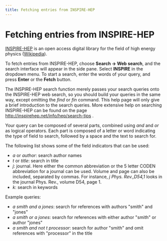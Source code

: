 ```yaml
---
title: Fetching entries from INSPIRE-HEP
---
```


# Fetching entries from INSPIRE-HEP

[INSPIRE-HEP](https://inspirehep.net/?ln=en) is an open access digital library for the field of high energy physics ([Wikipedia](https://en.wikipedia.org/wiki/INSPIRE-HEP)).

To fetch entries from INSPIRE-HEP, choose **Search -&gt; Web search**, and the search interface will appear in the side pane. Select **INSPIRE** in the dropdown menu. To start a search, enter the words of your query, and press **Enter** or the **Fetch** button.

The INSPIRE-HEP search function merely passes your search queries onto the INSPIRE-HEP web search, so you should build your queries in the same way, except omitting the *find* or *fin* command. This help page will only give a brief introduction to the search queries. More extensive help on searching INSPIRE-HEP can be found on the page http://inspirehep.net/info/hep/search-tips .

Your query can be composed of several parts, combined using *and* and *or* as logical operators. Each part is composed of a letter or word indicating the type of field to search, followed by a space and the text to search for.

The following list shows some of the field indicators that can be used:

-   *a* or *author*: search author names
-   *t* or *title*: search in title
-   *j*: journal. Here either the common abbreviation or the 5 letter CODEN abbreviation for a journal can be used. Volume and page can also be included, separated by commas. For instance, *j Phys. Rev.,D54,1* looks in the journal Phys. Rev., volume D54, page 1.
-   *k*: search in keywords

Example queries:

-   *a smith and a jones*: search for references with authors "smith" and "jones"
-   *a smith or a jones*: search for references with either author "smith" or author "jones"
-   *a smith and not t processor*: search for author "smith" and omit references with "processor" in the title
